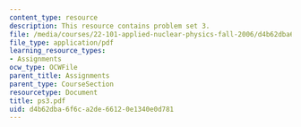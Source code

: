 ```yaml
---
content_type: resource
description: This resource contains problem set 3.
file: /media/courses/22-101-applied-nuclear-physics-fall-2006/d4b62dba6f6ca2de66120e1340e0d781_ps3.pdf
file_type: application/pdf
learning_resource_types:
- Assignments
ocw_type: OCWFile
parent_title: Assignments
parent_type: CourseSection
resourcetype: Document
title: ps3.pdf
uid: d4b62dba-6f6c-a2de-6612-0e1340e0d781
---
```

